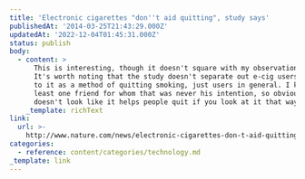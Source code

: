 ```yaml
---
title: 'Electronic cigarettes "don''t aid quitting", study says'
publishedAt: '2014-03-25T21:43:29.000Z'
updatedAt: '2022-12-04T01:45:31.000Z'
status: publish
body:
  - content: >
      This is interesting, though it doesn't square with my observations of it.
      It's worth noting that the study doesn't separate out e-cig users who turn
      to it as a method of quitting smoking, just users in general. I know at
      least one friend for whom that was never his intention, so obviously it
      doesn't look like it helps people quit if you look at it that way.
    _template: richText
link:
  url: >-
    http://www.nature.com/news/electronic-cigarettes-don-t-aid-quitting-study-says-1.14918
categories:
  - reference: content/categories/technology.md
_template: link
---
```



